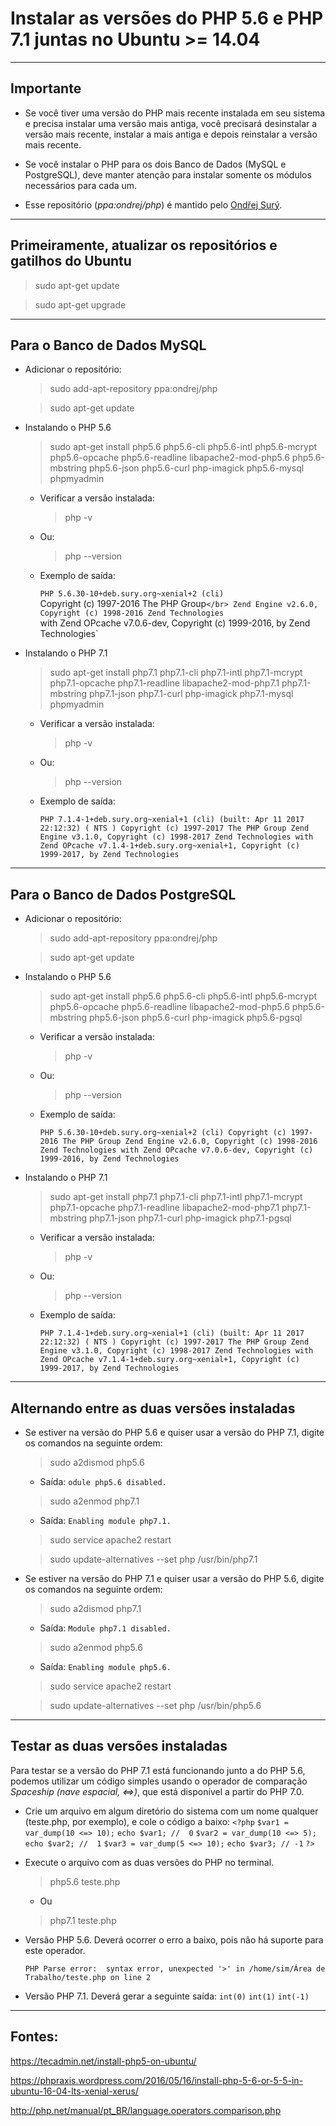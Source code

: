 Instalar as versões do PHP 5.6 e PHP 7.1 juntas no Ubuntu >= 14.04
===============================================

--------------------

## Importante

- Se você tiver uma versão do PHP mais recente instalada em seu sistema e precisa instalar uma versão mais antiga,  você precisará desinstalar a versão mais recente, instalar a mais antiga e depois reinstalar a versão mais recente.

- Se você instalar o PHP para os dois Banco de Dados (MySQL e PostgreSQL), deve manter atenção para instalar somente os módulos necessários para cada um.

- Esse repositório (*ppa:ondrej/php*) é mantido pelo [Ondřej Surý](https://launchpad.net/~ondrej).

--------------------

## Primeiramente, atualizar os repositórios e gatilhos do Ubuntu

> sudo apt-get update

> sudo apt-get upgrade

--------------------

## Para o Banco de Dados MySQL

- Adicionar o repositório:
	
	> sudo add-apt-repository ppa:ondrej/php

	> sudo apt-get update

- Instalando o PHP 5.6
	
	> sudo apt-get install php5.6 php5.6-cli php5.6-intl php5.6-mcrypt php5.6-opcache php5.6-readline libapache2-mod-php5.6 php5.6-mbstring php5.6-json php5.6-curl php-imagick php5.6-mysql phpmyadmin
	
	- Verificar a versão instalada:
		
		> php -v
		
	- Ou:
	
		> php --version

	- Exemplo de saída:

		`PHP 5.6.30-10+deb.sury.org~xenial+2 (cli)`</br>
		Copyright (c) 1997-2016 The PHP Group`</br>
		Zend Engine v2.6.0, Copyright (c) 1998-2016 Zend Technologies`</br>
		    with Zend OPcache v7.0.6-dev, Copyright (c) 1999-2016, by Zend Technologies`</br>

- Instalando o PHP 7.1

	> sudo apt-get install php7.1 php7.1-cli php7.1-intl php7.1-mcrypt php7.1-opcache php7.1-readline libapache2-mod-php7.1 php7.1-mbstring php7.1-json php7.1-curl php-imagick php7.1-mysql phpmyadmin
	
	- Verificar a versão instalada:
		
		> php -v
		
	- Ou:
	
		> php --version

	- Exemplo de saída:

		`PHP 7.1.4-1+deb.sury.org~xenial+1 (cli) (built: Apr 11 2017 22:12:32) ( NTS )
		Copyright (c) 1997-2017 The PHP Group
		Zend Engine v3.1.0, Copyright (c) 1998-2017 Zend Technologies
		    with Zend OPcache v7.1.4-1+deb.sury.org~xenial+1, Copyright (c) 1999-2017, by Zend Technologies`

--------------------

## Para o Banco de Dados PostgreSQL

- Adicionar o repositório:

	> sudo add-apt-repository ppa:ondrej/php
	
	> sudo apt-get update
	
- Instalando o PHP 5.6

	> sudo apt-get install php5.6 php5.6-cli php5.6-intl php5.6-mcrypt php5.6-opcache php5.6-readline libapache2-mod-php5.6 php5.6-mbstring php5.6-json php5.6-curl php-imagick php5.6-pgsql

	- Verificar a versão instalada:
			
		> php -v
			
	- Ou:
	
		> php --version

	- Exemplo de saída:

		`PHP 5.6.30-10+deb.sury.org~xenial+2 (cli)
		Copyright (c) 1997-2016 The PHP Group
		Zend Engine v2.6.0, Copyright (c) 1998-2016 Zend Technologies
		    with Zend OPcache v7.0.6-dev, Copyright (c) 1999-2016, by Zend Technologies`

- Instalando o PHP 7.1

	> sudo apt-get install php7.1 php7.1-cli php7.1-intl php7.1-mcrypt php7.1-opcache php7.1-readline libapache2-mod-php7.1 php7.1-mbstring php7.1-json php7.1-curl php-imagick php7.1-pgsql

	- Verificar a versão instalada:
		
		> php -v
		
	- Ou:
	
		> php --version

	- Exemplo de saída:

		`PHP 7.1.4-1+deb.sury.org~xenial+1 (cli) (built: Apr 11 2017 22:12:32) ( NTS )
		Copyright (c) 1997-2017 The PHP Group
		Zend Engine v3.1.0, Copyright (c) 1998-2017 Zend Technologies
		    with Zend OPcache v7.1.4-1+deb.sury.org~xenial+1, Copyright (c) 1999-2017, by Zend Technologies`

--------------------

## Alternando entre as duas versões instaladas

- Se estiver na versão do PHP 5.6 e quiser usar a versão do PHP 7.1, digite os comandos na seguinte ordem:
	
	> sudo a2dismod php5.6
	
	- Saída:
		`odule php5.6 disabled.`
		
	> sudo a2enmod php7.1
	
	- Saída:
		`Enabling module php7.1.`

	> sudo service apache2 restart

	> sudo update-alternatives --set php /usr/bin/php7.1

- Se estiver na versão do PHP 7.1 e quiser usar a versão do PHP 5.6, digite os comandos na seguinte ordem:
	
	> sudo a2dismod php7.1
	
	- Saída:
		`Module php7.1 disabled.`

	> sudo a2enmod php5.6
	
	- Saída:
		`Enabling module php5.6.`

	> sudo service apache2 restart

	> sudo update-alternatives --set php /usr/bin/php5.6

--------------------

## Testar as duas versões instaladas
Para testar se a versão do PHP 7.1 está funcionando junto a do PHP 5.6, podemos utilizar um código simples usando o operador de comparação *Spaceship (nave espacial, <=>)*, que está disponível a partir do PHP 7.0.

- Crie um arquivo em algum diretório do sistema com um nome qualquer (teste.php, por exemplo), e cole o código a baixo:
	`<?php`
		`$var1 = var_dump(10 <=> 10);`
		`echo $var1; //  0`
		`$var2 = var_dump(10 <=> 5);`
		`echo $var2; //  1`
		`$var3 = var_dump(5 <=> 10);`
		`echo $var3; // -1`
	`?>`
	
- Execute o arquivo com as duas versões do PHP no terminal.
	> php5.6 teste.php
	
	- Ou
	
	> php7.1 teste.php
	
- Versão PHP 5.6. Deverá ocorrer o erro a baixo, pois não há suporte para este operador.
 
	`PHP Parse error:  syntax error, unexpected '>' in /home/sim/Área de Trabalho/teste.php on line 2`

- Versão PHP 7.1. Deverá gerar a seguinte saída:
	`int(0)`
	`int(1)`
	`int(-1)`



--------------------

## Fontes:

https://tecadmin.net/install-php5-on-ubuntu/

https://phpraxis.wordpress.com/2016/05/16/install-php-5-6-or-5-5-in-ubuntu-16-04-lts-xenial-xerus/

http://php.net/manual/pt_BR/language.operators.comparison.php
